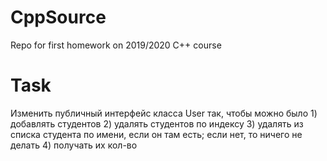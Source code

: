 # CppSource

Repo for first homework on 2019/2020 C++ course

# Task

Изменить публичный интерфейс класса User так, чтобы можно было 1) добавлять студентов 2) удалять студентов по индексу 3) удалять из списка студента по имени, если он там есть; если нет, то ничего не делать 4) получать их кол-во
